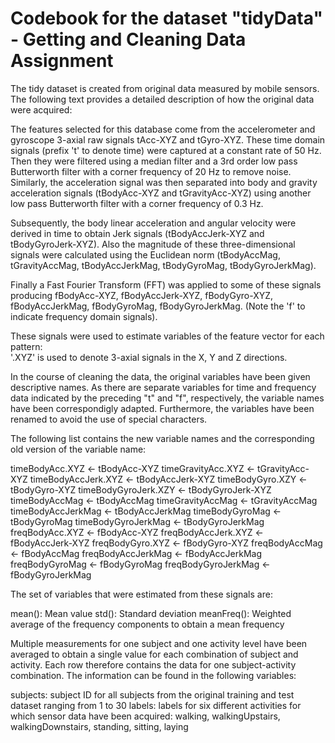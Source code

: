 Codebook for the dataset "tidyData" - Getting and Cleaning Data Assignment
=================

The tidy dataset is created from original data measured by mobile sensors. The following text provides a detailed description of how the original data were acquired:

The features selected for this database come from the accelerometer and gyroscope 3-axial raw signals tAcc-XYZ and tGyro-XYZ. These time domain signals (prefix 't' to denote time) were captured at a constant rate of 50 Hz. Then they were filtered using a median filter and a 3rd order low pass Butterworth filter with a corner frequency of 20 Hz to remove noise. Similarly, the acceleration signal was then separated into body and gravity acceleration signals (tBodyAcc-XYZ and tGravityAcc-XYZ) using another low pass Butterworth filter with a corner frequency of 0.3 Hz. 

Subsequently, the body linear acceleration and angular velocity were derived in time to obtain Jerk signals (tBodyAccJerk-XYZ and tBodyGyroJerk-XYZ). Also the magnitude of these three-dimensional signals were calculated using the Euclidean norm (tBodyAccMag, tGravityAccMag, tBodyAccJerkMag, tBodyGyroMag, tBodyGyroJerkMag). 

Finally a Fast Fourier Transform (FFT) was applied to some of these signals producing fBodyAcc-XYZ, fBodyAccJerk-XYZ, fBodyGyro-XYZ, fBodyAccJerkMag, fBodyGyroMag, fBodyGyroJerkMag. (Note the 'f' to indicate frequency domain signals). 

These signals were used to estimate variables of the feature vector for each pattern:  
'.XYZ' is used to denote 3-axial signals in the X, Y and Z directions.


In the course of cleaning the data, the original variables have been given descriptive names. As there are separate variables for time and frequency data indicated by the preceding "t" and "f", respectively, the variable names have been correspondigly adapted. Furthermore, the variables have been renamed to avoid the use of special characters.

The following list contains the new variable names and the corresponding old version of the variable name:  

timeBodyAcc.XYZ <- tBodyAcc-XYZ
timeGravityAcc.XYZ <- tGravityAcc-XYZ
timeBodyAccJerk.XYZ <- tBodyAccJerk-XYZ
timeBodyGyro.XZY <- tBodyGyro-XYZ
timeBodyGyroJerk.XZY <- tBodyGyroJerk-XYZ
timeBodyAccMag <- tBodyAccMag
timeGravityAccMag <- tGravityAccMag
timeBodyAccJerkMag <- tBodyAccJerkMag
timeBodyGyroMag <- tBodyGyroMag
timeBodyGyroJerkMag <- tBodyGyroJerkMag
freqBodyAcc.XYZ <- fBodyAcc-XYZ
freqBodyAccJerk.XYZ <- fBodyAccJerk-XYZ
freqBodyGyro.XYZ <- fBodyGyro-XYZ
freqBodyAccMag <- fBodyAccMag
freqBodyAccJerkMag <- fBodyAccJerkMag
freqBodyGyroMag <- fBodyGyroMag
freqBodyGyroJerkMag <- fBodyGyroJerkMag

The set of variables that were estimated from these signals are: 

mean(): Mean value
std(): Standard deviation
meanFreq(): Weighted average of the frequency components to obtain a mean frequency

Multiple measurements for one subject and one activity level have been averaged to obtain a single value for each combination of subject and activity. Each row therefore contains the data for one subject-activity combination. The information can be found in the following variables:

subjects: subject ID for all subjects from the original training and test dataset ranging from 1 to 30
labels: labels for six different activities for which sensor data have been acquired: walking, walkingUpstairs, walkingDownstairs, standing, sitting, laying